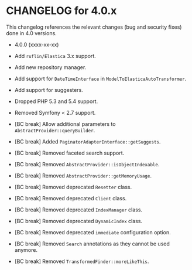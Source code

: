 CHANGELOG for 4.0.x
===================

This changelog references the relevant changes (bug and security fixes) done
in 4.0 versions.

* 4.0.0 (xxxx-xx-xx)

 * Add `ruflin/Elastica` 3.x support.
 * Add new repository manager.
 * Add support for `DateTimeInterface` in `ModelToElasticaAutoTransformer`.
 * Add support for suggesters.
 * Dropped PHP 5.3 and 5.4 support.
 * Removed Symfony < 2.7 support.
 * [BC break] Allow additional parameters to `AbstractProvider::queryBuilder`.
 * [BC break] Added `PaginatorAdapterInterface::getSuggests`.
 * [BC break] Removed faceted search support.
 * [BC break] Removed `AbstractProvider::isObjectIndexable`.
 * [BC break] Removed `AbstractProvider::getMemoryUsage`.
 * [BC break] Removed deprecated `Resetter` class.
 * [BC break] Removed deprecated `Client` class.
 * [BC break] Removed deprecated `IndexManager` class.
 * [BC break] Removed deprecated `DynamicIndex` class.
 * [BC break] Removed deprecated `immediate` configuration option.
 * [BC break] Removed `Search` annotations as they cannot be used anymore.
 * [BC break] Removed `TransformedFinder::moreLikeThis`.
